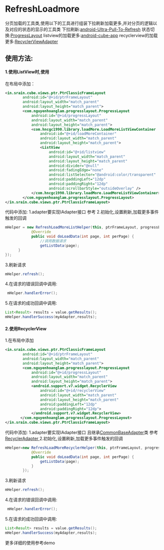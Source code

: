 # RefreshLoadmore
分页加载的工具类,使用以下的工具进行组装下拉刷新加载更多,并对分页的逻辑以及对应的状态的显示的工具类
下拉刷新:[android-Ultra-Pull-To-Refresh](https://github.com/liaohuqiu/android-Ultra-Pull-To-Refresh)
状态切换:[ProgressLayout](https://github.com/nguyenhoanglam/ProgressLayout)
listview的加载更多:[android-cube-app](https://github.com/liaohuqiu/android-cube-app)
recyclerview的加载更多:[RecyclerViewAdapter](https://github.com/Othershe/RecyclerViewAdapter)



## 使用方法:

#### 1.使用ListView时,使用

在布局中添加：
```xml
<in.srain.cube.views.ptr.PtrClassicFrameLayout
        android:id="@+id/ptrFrameLayout"
        android:layout_width="match_parent"
        android:layout_height="match_parent">
        <com.nguyenhoanglam.progresslayout.ProgressLayout
            android:id="@+id/progressLayout"
            android:layout_width="match_parent"
            android:layout_height="match_parent">
            <com.hncgc1990.library.loadMore.LoadMoreListViewContainer
                android:id="@+id/loadMoreContainer"
                android:layout_width="match_parent"
                android:layout_height="match_parent">
                <ListView
                    android:id="@+id/listview"
                    android:layout_width="match_parent"
                    android:layout_height="match_parent"
                    android:divider="@null"
                    android:fadingEdge="none"
                    android:listSelector="@android:color/transparent"
                    android:paddingLeft="12dp"
                    android:paddingRight="12dp"
                    android:scrollbarStyle="outsideOverlay" />
            </com.hncgc1990.library.loadMore.LoadMoreListViewContainer>
        </com.nguyenhoanglam.progresslayout.ProgressLayout>
</in.srain.cube.views.ptr.PtrClassicFrameLayout>
```

代码中添加:
1.adapter要实现IAdapter接口 参考
2.初始化,设置刷新,加载更多事件触发的回调
```java
mHelper = new RefreshLoadMoreListHelper(this, ptrFrameLayout, progressLayout, loadMoreContainer, new RefreshLoadMoreListHelper.LoadDataListener() {
            @Override
            public void doLoadData(int page, int perPage) {
            	//调用数据请求
                getListData(page);
      }
});
```

3.刷新请求

```java
mHelper.refresh();
```


4.在请求的错误回调中调用:

```java
 mHelper.handlerError();
```

5.在请求的成功回调中调用:

```java
List<Result> results = value.getResults();
mHelper.handlerSuccess(myAdapter,results);

```


#### 2.使用RecyclerView
1.在布局中添加

```xml
<in.srain.cube.views.ptr.PtrClassicFrameLayout
        android:id="@+id/ptrFrameLayout"
        android:layout_width="match_parent"
        android:layout_height="match_parent">
        <com.nguyenhoanglam.progresslayout.ProgressLayout
            android:id="@+id/progressLayout"
            android:layout_width="match_parent"
            android:layout_height="match_parent">
            <android.support.v7.widget.RecyclerView
                android:id="@+id/recyclerView"
                android:layout_width="match_parent"
                android:layout_height="match_parent"
                android:paddingLeft="12dp"
                android:paddingRight="12dp">
            </android.support.v7.widget.RecyclerView>
       </com.nguyenhoanglam.progresslayout.ProgressLayout>
</in.srain.cube.views.ptr.PtrClassicFrameLayout>
```

代码中添加:
1.adapter要实现IAdapter接口  且继承[CommonBaseAdapter](https://github.com/hncgc1990/RefreshLoadmore/blob/master/library/src/main/java/com/hncgc1990/library/recyclerLoadMore/base/CommonBaseAdapter.java)类 参考[RecyclerAdapter ](https://github.com/hncgc1990/RefreshLoadmore/blob/master/app/src/main/java/com/hncgc1990/refreshloadmore/adapter/RecyclerAdapter.java)
2.初始化,设置刷新,加载更多事件触发的回调
```java
mHelper=new RefreshLoadMoreRecyclerHelper(this, ptrFrameLayout, progressLayout, mAdapter, new RefreshLoadMoreRecyclerHelper.LoadDataListener() {
            @Override
            public void doLoadData(int page, int perPage) {
                getListData(page);
            }
        });
```

3.刷新请求

```java
mHelper.refresh();
```


4.在请求的错误回调中调用:

```java
 mHelper.handlerError();
```

5.在请求的成功回调中调用:

```java
List<Result> results = value.getResults();
mHelper.handlerSuccess(myAdapter,results);

```






更多详细的使用参考demo





















